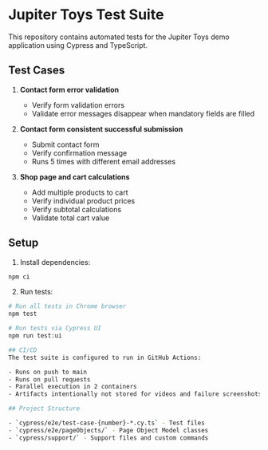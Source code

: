 # Jupiter Toys Test Suite

This repository contains automated tests for the Jupiter Toys demo application using Cypress and TypeScript.

## Test Cases

1. **Contact form error validation**

   - Verify form validation errors
   - Validate error messages disappear when mandatory fields are filled

2. **Contact form consistent successful submission**

   - Submit contact form
   - Verify confirmation message
   - Runs 5 times with different email addresses

3. **Shop page and cart calculations**
   - Add multiple products to cart
   - Verify individual product prices
   - Verify subtotal calculations
   - Validate total cart value

## Setup

1. Install dependencies:

```bash
npm ci
```

2. Run tests:

```bash
# Run all tests in Chrome browser
npm test

# Run tests via Cypress UI
npm run test:ui

## CI/CD
The test suite is configured to run in GitHub Actions:

- Runs on push to main
- Runs on pull requests
- Parallel execution in 2 containers
- Artifacts intentionally not stored for videos and failure screenshots - this is to be implemented in Cypress Cloud

## Project Structure

- `cypress/e2e/test-case-{number}-*.cy.ts` - Test files
- `cypress/e2e/pageObjects/` - Page Object Model classes
- `cypress/support/` - Support files and custom commands
```
